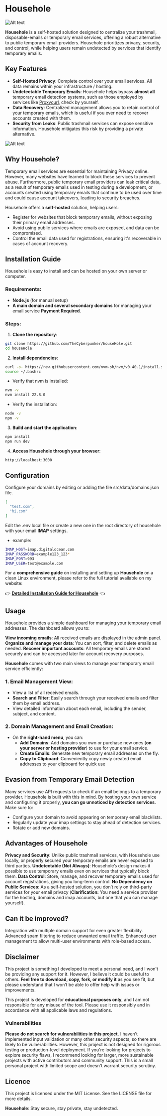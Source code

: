 
# Househole

![Alt text](https://thecyberpunker.com/wp-content/uploads/2024/09/househole-tool.gif)

**Househole** is a self-hosted solution designed to centralize your trashmail, disposable-emails or temporary email services, offering a robust alternative to public temporary email providers. Househole prioritizes privacy, security, and control, while helping users remain undetected by services that identify temporary emails.

## Key Features

- **Self-Hosted Privacy**: Complete control over your email services. All data remains within your infrastructure / hosting.
- **Undetectable Temporary Emails**: Househole helps bypass **almost all** temporary email detection systems, such as those employed by services like [Proxycurl](https://nubela.co/proxycurl/), check by yourself.
- **Data Recovery**: Centralized management allows you to retain control of your temporary emails, which is useful if you ever need to recover accounts created with them.
- **Security from Leaks**: Public trashmail services can expose sensitive information. Househole mitigates this risk by providing a private alternative.

![Alt text](https://thecyberpunker.com/wp-content/uploads/2024/09/japan-guy.gif)

## Why Househole?

Temporary email services are essential for maintaining Privacy online. However, many websites have learned to block these services to prevent abuse. Furthermore, public temporary email providers can leak critical data, as a result of temporary emails used in testing during a development, or accounts created using temporary emails that continue to be used over time and could cause account takeovers, leading to security breaches.

Househole offers a **self-hosted** solution, helping users:
- Register for websites that block temporary emails, without exposing their primary email addresses.
- Avoid using public services where emails are exposed, and data can be compromised.
- Control the email data used for registrations, ensuring it's recoverable in cases of account recovery.

## Installation Guide

Househole is easy to install and can be hosted on your own server or computer.

### Requirements:
- **Node.js** (for manual setup)
- **A main domain and several secondary domains** for managing your email service **Payment Required**.

### Steps:

1. **Clone the repository**:

```bash
git clone https://github.com/TheCyberpunker/houseHole.git
cd houseHole
```
   
2. **Install dependencies**:
   
```bash
curl -o- https://raw.githubusercontent.com/nvm-sh/nvm/v0.40.1/install.sh | bash
source ~/.bashrc
```

- Verify that nvm is installed:

```bash
nvm -v
nvm install 22.8.0
```

- Verify the installation:

```bash
node -v
npm -v
```

3. **Build and start the application**:

```bash
npm install
npm run dev
```

4. **Access Househole through your browser**:

```bash
http://localhost:3000
```

## Configuration
Configure your domains by editing or adding the file 
src/data/domains.json file.

```json
[
  "test.com",
  "hi.com"
]
```

Edit the .env.local file or create a new one in the root directory of househole with your email **IMAP** settings.
- example:
```sh
IMAP_HOST=imap.digitalocean.com
IMAP_PASSWORD=example123_123*
IMAP_PORT=993
IMAP_USER=test@example.com
```

For a **comprehensive guide** on installing and setting up **Househole** on a clean Linux environment, please refer to the full tutorial available on my website:

👉 **[Detailed Installation Guide for Househole](https://thecyberpunker.com/tools/househole-private-disposable-email/)** 👈

## Usage

Househole provides a simple dashboard for managing your temporary email addresses. The dashboard allows you to:

**View incoming emails**: All received emails are displayed in the admin panel.
**Organize and manage your data**: You can sort, filter, and delete emails as needed.
**Recover important accounts**: All temporary emails are stored securely and can be accessed later for account recovery purposes.

**Househole** comes with two main views to manage your temporary email service efficiently:

### 1. Email Management View:
   - View a list of all received emails.
   - **Search and Filter**: Easily search through your received emails and filter them by email address.
   - View detailed information about each email, including the sender, subject, and content.

### 2. Domain Management and Email Creation:
   - On the **right-hand menu**, you can:
     - **Add Domains**: Add domains you own or purchase new ones (**on your server or hosting provider**) to use for your email service.
     - **Create Emails**: Generate new temporary email addresses on the fly.
     - **Copy to Clipboard**: Conveniently copy newly created email addresses to your clipboard for quick use


## Evasion from Temporary Email Detection
Many services use API requests to check if an email belongs to a temporary provider. Househole is built with this in mind. By hosting your own service and configuring it properly, **you can go unnoticed by detection services**. Make sure to:

- Configure your domain to avoid appearing on temporary email blacklists.
- Regularly update your imap settings to stay ahead of detection services.
- Rotate or add new domains.

## Advantages of Househole

**Privacy and Security**: Unlike public trashmail services, with Househole use locally, or properly secured your temporary emails are never exposed to third parties.
**Undetectable (Not Always)**: Househole’s design makes it possible to use temporary emails even on services that typically block them.
**Data Control**: Store, manage, and recover temporary emails used for account registrations, giving you long-term control.
**No Dependency on Public Services**: As a self-hosted solution, you don’t rely on third-party services for your email privacy (**Clarification:** You need a service provider for the hosting, domains and imap accounts, but one that you can manage yourself).


## Can it be improved?

Integration with multiple domain support for even greater flexibility.
Advanced spam filtering to reduce unwanted email traffic.
Enhanced user management to allow multi-user environments with role-based access.

## Disclaimer

This project is something I developed to meet a personal need, and I won't be providing any support for it. However, I believe it could be useful to others. **Feel free to download, copy, fork, or modify it** as you see fit, but please understand that I won’t be able to offer help with issues or improvements.

This project is developed for **educational purposes only**, and I am not responsible for any misuse of the tool. Please use it responsibly and in accordance with all applicable laws and regulations. 

### Vulnerabilities

**Please do not search for vulnerabilities in this project.** I haven’t implemented input validation or many other security aspects, so there are likely to be vulnerabilities. However, this project is not designed for rigorous testing or production-level deployment. If you're looking for projects to explore security flaws, I recommend looking for larger, more sustainable projects with active contributors and community support. This is a small personal project with limited scope and doesn't warrant security scrutiny.

## Licence
This project is licensed under the MIT License. See the LICENSE file for more details.


**Househole**: Stay secure, stay private, stay undetected.
